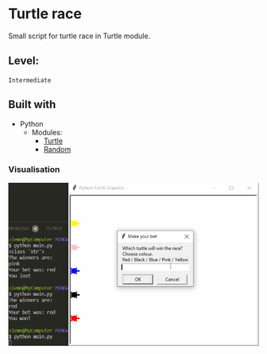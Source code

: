 # Turtle race

Small script for turtle race in Turtle module.

## Level:
    Intermediate

## Built with
* Python
    - Modules:
        - [Turtle](https://docs.python.org/3/library/turtle.html#module-turtle)
        - [Random](https://docs.python.org/3/library/random.html)

### Visualisation

![](visualisation.gif)

